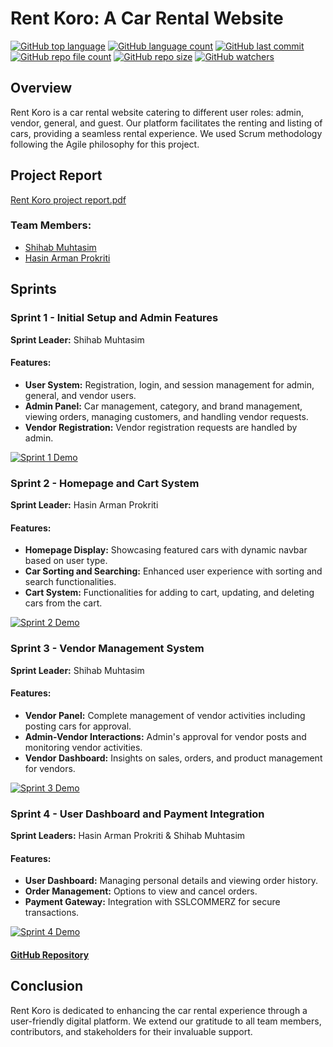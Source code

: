 # Rent Koro: A Car Rental Website
[![GitHub top language](https://img.shields.io/github/languages/top/shihabmuhtasim/RentCar-A-car-rental-website-in-Laravel?color=f5f5dc)](https://github.com/shihabmuhtasim/RentCar-A-car-rental-website-in-Laravel)
[![GitHub language count](https://img.shields.io/github/languages/count/shihabmuhtasim/RentCar-A-car-rental-website-in-Laravel?color=f5f5dc)](https://github.com/shihabmuhtasim/RentCar-A-car-rental-website-in-Laravel)
[![GitHub last commit](https://img.shields.io/github/last-commit/shihabmuhtasim/RentCar-A-car-rental-website-in-Laravel?color=f5f5dc)](https://github.com/shihabmuhtasim/RentCar-A-car-rental-website-in-Laravel)
[![GitHub repo file count](https://img.shields.io/github/directory-file-count/shihabmuhtasim/RentCar-A-car-rental-website-in-Laravel?color=f5f5dc)](https://github.com/shihabmuhtasim/RentCar-A-car-rental-website-in-Laravel)
[![GitHub repo size](https://img.shields.io/github/repo-size/shihabmuhtasim/RentCar-A-car-rental-website-in-Laravel?color=f5f5dc)](https://github.com/shihabmuhtasim/RentCar-A-car-rental-website-in-Laravel)
[![GitHub watchers](https://img.shields.io/github/watchers/shihabmuhtasim/RentCar-A-car-rental-website-in-Laravel?style=social)](https://github.com/shihabmuhtasim/RentCar-A-car-rental-website-in-Laravel)

## Overview
Rent Koro is a car rental website catering to different user roles: admin, vendor, general, and guest. Our platform facilitates the renting and listing of cars, providing a seamless rental experience. We used Scrum methodology following the Agile philosophy for this project.
## Project Report
[Rent Koro project report.pdf](https://github.com/shihabmuhtasim/RentCar-A-car-rental-website-in-Laravel/files/13760888/Rent.Koro.project.report.pdf)

### Team Members:
- [Shihab Muhtasim](https://github.com/shihabmuhtasim)
- [Hasin Arman Prokriti](https://github.com/hasin-arman-prokriti)

## Sprints

### Sprint 1 - Initial Setup and Admin Features
**Sprint Leader:** Shihab Muhtasim

#### Features:
- **User System:** Registration, login, and session management for admin, general, and vendor users.
- **Admin Panel:** Car management, category, and brand management, viewing orders, managing customers, and handling vendor requests.
- **Vendor Registration:** Vendor registration requests are handled by admin.

[![Sprint 1 Demo](https://img.youtube.com/vi/PvJOcAq8lk0/0.jpg)](https://www.youtube.com/watch?v=PvJOcAq8lk0)



### Sprint 2 - Homepage and Cart System
**Sprint Leader:** Hasin Arman Prokriti

#### Features:
- **Homepage Display:** Showcasing featured cars with dynamic navbar based on user type.
- **Car Sorting and Searching:** Enhanced user experience with sorting and search functionalities.
- **Cart System:** Functionalities for adding to cart, updating, and deleting cars from the cart.

[![Sprint 2 Demo](https://img.youtube.com/vi/-N2VA1o_ehw/0.jpg)](https://youtu.be/-N2VA1o_ehw)



### Sprint 3 - Vendor Management System
**Sprint Leader:** Shihab Muhtasim

#### Features:
- **Vendor Panel:** Complete management of vendor activities including posting cars for approval.
- **Admin-Vendor Interactions:** Admin's approval for vendor posts and monitoring vendor activities.
- **Vendor Dashboard:** Insights on sales, orders, and product management for vendors.

[![Sprint 3 Demo](https://img.youtube.com/vi/KSO6UKtpnK0/0.jpg)](https://youtu.be/KSO6UKtpnK0)



### Sprint 4 - User Dashboard and Payment Integration
**Sprint Leaders:** Hasin Arman Prokriti & Shihab Muhtasim

#### Features:
- **User Dashboard:** Managing personal details and viewing order history.
- **Order Management:** Options to view and cancel orders.
- **Payment Gateway:** Integration with SSLCOMMERZ for secure transactions.

[![Sprint 4 Demo](https://img.youtube.com/vi/HDI4bKGd-Ok/0.jpg)](https://youtu.be/HDI4bKGd-Ok)

#### [GitHub Repository](https://github.com/shihabmuhtasim/RentCar)



## Conclusion
Rent Koro is dedicated to enhancing the car rental experience through a user-friendly digital platform. We extend our gratitude to all team members, contributors, and stakeholders for their invaluable support.
